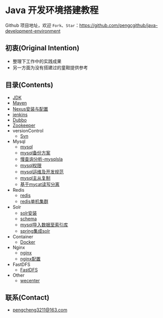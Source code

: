 # Java 开发环境搭建教程

Github 项目地址，欢迎 `Fork`、`Star`：<https://github.com/pengcgithub/java-development-environment>

## 初衷(Original Intention)

- 整理下工作中的实践成果
- 另一方面为没有搭建过的童鞋提供参考

## 目录(Contents)

- [JDK](jdk.md)
- [Maven](maven.md)
- [Nexus安装与配置](nexus.md)
- [jenkins](jenkins.md)
- [Dubbo](dubbo.md)
- [Zookeeper](zookeeper.md)
- versionControl
	- [Svn](svn.md)
- Mysql
	- [mysql](mysql/mysql安装.md)
	- [mysql备份方案](mysql/mysql备份.md)
	- [慢查询分析-mysqlsla](mysql/mysqlsla.md)
	- [mysql权限](mysql/mysql权限.md)
	- [mysql运维及开发规范](mysql/mysql运维及开发规范.md)
	- [mysql主从复制](mysql/mysql主从复制.md)
	- [基于mycat读写分离](mysql/mycat.md)
- Redis
	- [redis](redis/redis安装.md)
	- [redis单机集群](redis/redis单机集群.md)
- Solr
	- [solr安装](solr/solr安装.md)
	- [schema](solr/schema.md)
	- [mysql导入数据至索引库](solr/数据导入.md)
	- [spring集成solr](solr/spring集成solr.md)
- Container
	- [Docker](docker/docker安装.md)
- Nginx
	- [nginx](nginx/nginx.md)
	- [nginx配置](nginx/nginx配置.md)
- FastDFS
	- [FastDFS](fastDFS/fastdfs.md)
- Other
	- [wecenter](wecenter.md)

## 联系(Contact)

- [pengcheng3211@163.com](https://github.com/pengcgithub)
